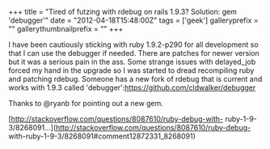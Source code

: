 +++
title = "Tired of futzing with rdebug on rails 1.9.3? Solution: gem 'debugger'"
date = "2012-04-18T15:48:00Z"
tags = ['geek']
galleryprefix = ""
gallerythumbnailprefix = ""
+++

I have been cautiously sticking with ruby 1.9.2-p290 for all development so
that I can use the debugger if needed. There are patches for newer version
but it was a serious pain in the ass. Some strange issues with delayed_job
forced my hand in the upgrade so I was started to dread recompiling ruby and
patching rdebug. Someone has a new fork of rdebug that is current and works
with 1.9.3 called 'debugger':<https://github.com/cldwalker/debugger>

Thanks to @ryanb for pointing out a new gem.

[http://stackoverflow.com/questions/8087610/ruby-debug-with-
ruby-1-9-3/8268091...](http://stackoverflow.com/questions/8087610/ruby-debug-
with-ruby-1-9-3/8268091#comment12872331_8268091)

